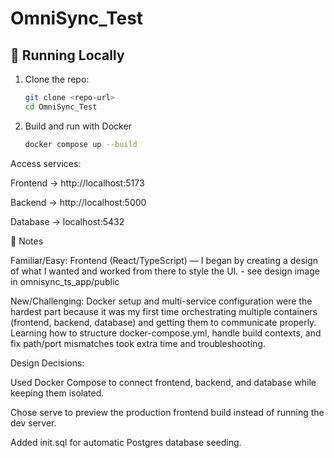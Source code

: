 # OmniSync_Test

## 🚀 Running Locally
1. Clone the repo:
   ```bash
   git clone <repo-url>
   cd OmniSync_Test

2. Build and run with Docker
    ```bash
    docker compose up --build

Access services:

Frontend → http://localhost:5173

Backend → http://localhost:5000

Database → localhost:5432

📝 Notes

Familiar/Easy: Frontend (React/TypeScript) — I began by creating a design of what I wanted and worked from there to style the UI.
     - see design image in omnisync_ts_app/public

New/Challenging: Docker setup and multi-service configuration were the hardest part because it was my first time orchestrating multiple containers (frontend, backend, database) and getting them to communicate properly. Learning how to structure docker-compose.yml, handle build contexts, and fix path/port mismatches took extra time and troubleshooting.

Design Decisions:

Used Docker Compose to connect frontend, backend, and database while keeping them isolated.

Chose serve to preview the production frontend build instead of running the dev server.

Added init.sql for automatic Postgres database seeding.